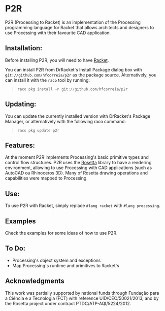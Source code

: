 P2R
===

P2R (Processing to Racket) is an implementation of the Processing programming language for Racket that allows architects and designers to use Processing with their favourite CAD application.

## Installation:
Before installing P2R, you will need to have [Racket](http://www.racket-lang.org/).

You can install P2R from DrRacket's Install Package dialog box with `git://github.com/hfcorreia/p2r` as the package source.
Alternatively, you can install it with the `raco` tool by running:

> `raco pkg install -n git://github.com/hfcorreia/p2r`

## Updating:

You can update the currently installed version with DrRacket's Package Manager, or alternatively with the following raco command:

> `raco pkg update p2r`

## Features:

At the moment P2R implements Processing's basic primitive types and control flow structures. P2R uses the [Rosetta](http://planet.racket-lang.org/display.ss?package=rosetta.plt&owner=aml) library to have a rendering environment, allowing to use Processing with CAD applications (such as AutoCAD ou Rhinoceros 3D). Many of Rosetta drawing operations and capabilities were mapped to Processing.

## Use:

To use P2R with Racket, simply replace `#lang racket` with `#lang processing`.

## Examples

Check the examples for some ideas of how to use P2R.

## To Do:

  * Processing's object system and exceptions
  * Map Processing's runtime and primitives to Racket's

## Acknowledgments

This work was partially supported by national funds through Fundação para a Ciência e a Tecnologia (FCT) with reference UID/CEC/50021/2013, and by the Rosetta project under contract PTDC/ATP-AQI/5224/2012.
